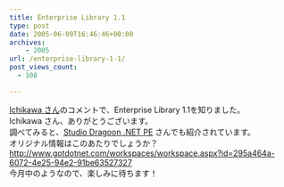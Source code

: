 ```yaml
---
title: Enterprise Library 1.1
type: post
date: 2005-06-09T16:46:46+00:00
archives:
    - 2005
url: /enterprise-library-1-1/
post_views_count:
  - 108

---
```

[Ichikawa さん][1]のコメントで、Enterprise Library 1.1を知りました。  
Ichikawa さん、ありがとうございます。  
調べてみると、[Studio Dragoon .NET PE][2] さんでも紹介されています。  
オリジナル情報はこのあたりでしょうか？  
<http://www.gotdotnet.com/workspaces/workspace.aspx?id=295a464a-6072-4e25-94e2-91be63527327>  
今月中のようなので、楽しみに待ちます！

 [1]: http://enterpriselibrary.jp/
 [2]: http://cityriver.main.jp/Diary/archives/001214.html